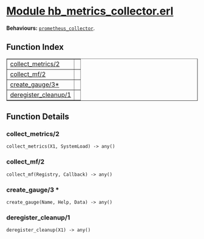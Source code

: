 # [Module hb_metrics_collector.erl](https://github.com/permaweb/HyperBEAM/blob/main/src/hb_metrics_collector.erl)




__Behaviours:__ [`prometheus_collector`](prometheus_collector.md).

<a name="index"></a>

## Function Index ##


<table width="100%" border="1" cellspacing="0" cellpadding="2" summary="function index"><tr><td valign="top"><a href="#collect_metrics-2">collect_metrics/2</a></td><td></td></tr><tr><td valign="top"><a href="#collect_mf-2">collect_mf/2</a></td><td></td></tr><tr><td valign="top"><a href="#create_gauge-3">create_gauge/3*</a></td><td></td></tr><tr><td valign="top"><a href="#deregister_cleanup-1">deregister_cleanup/1</a></td><td></td></tr></table>


<a name="functions"></a>

## Function Details ##

<a name="collect_metrics-2"></a>

### collect_metrics/2 ###

`collect_metrics(X1, SystemLoad) -> any()`

<a name="collect_mf-2"></a>

### collect_mf/2 ###

`collect_mf(Registry, Callback) -> any()`

<a name="create_gauge-3"></a>

### create_gauge/3 * ###

`create_gauge(Name, Help, Data) -> any()`

<a name="deregister_cleanup-1"></a>

### deregister_cleanup/1 ###

`deregister_cleanup(X1) -> any()`

